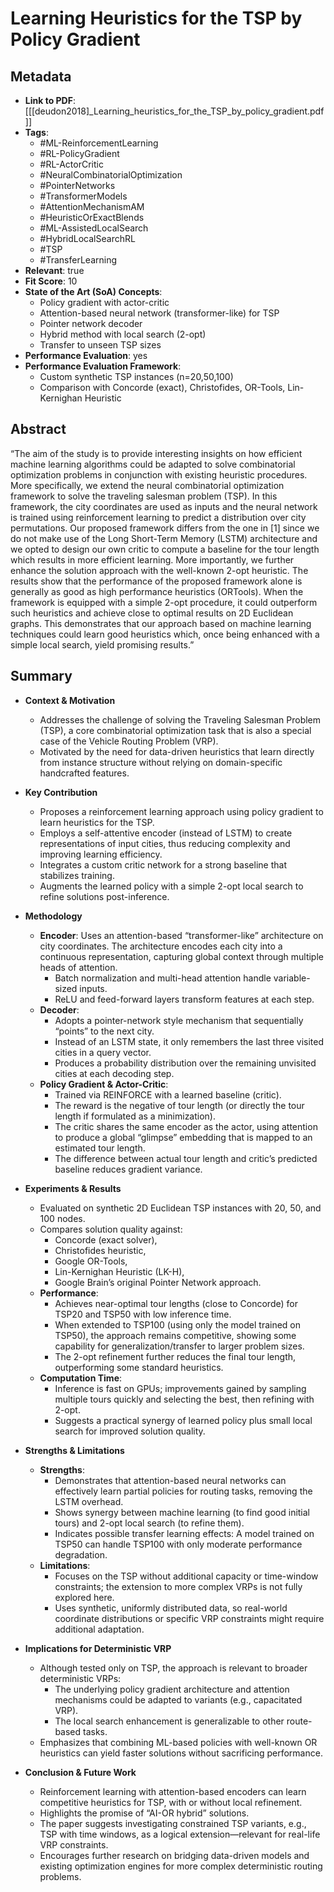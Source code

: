 # Learning Heuristics for the TSP by Policy Gradient

## Metadata
- **Link to PDF**: [[[deudon2018]_Learning_heuristics_for_the_TSP_by_policy_gradient.pdf]]
- **Tags**:
  - #ML-ReinforcementLearning
  - #RL-PolicyGradient
  - #RL-ActorCritic
  - #NeuralCombinatorialOptimization
  - #PointerNetworks
  - #TransformerModels
  - #AttentionMechanismAM
  - #HeuristicOrExactBlends
  - #ML-AssistedLocalSearch
  - #HybridLocalSearchRL
  - #TSP
  - #TransferLearning
- **Relevant**: true
- **Fit Score**: 10
- **State of the Art (SoA) Concepts**:
  - Policy gradient with actor-critic
  - Attention-based neural network (transformer-like) for TSP
  - Pointer network decoder
  - Hybrid method with local search (2-opt)
  - Transfer to unseen TSP sizes
- **Performance Evaluation**: yes
- **Performance Evaluation Framework**: 
  - Custom synthetic TSP instances (n=20,50,100)
  - Comparison with Concorde (exact), Christofides, OR-Tools, Lin-Kernighan Heuristic

## Abstract
“The aim of the study is to provide interesting insights on how efficient machine learning algorithms could be adapted to solve combinatorial optimization problems in conjunction with existing heuristic procedures. More specifically, we extend the neural combinatorial optimization framework to solve the traveling salesman problem (TSP). In this framework, the city coordinates are used as inputs and the neural network is trained using reinforcement learning to predict a distribution over city permutations. Our proposed framework differs from the one in [1] since we do not make use of the Long Short-Term Memory (LSTM) architecture and we opted to design our own critic to compute a baseline for the tour length which results in more efficient learning. More importantly, we further enhance the solution approach with the well-known 2-opt heuristic. The results show that the performance of the proposed framework alone is generally as good as high performance heuristics (ORTools). When the framework is equipped with a simple 2-opt procedure, it could outperform such heuristics and achieve close to optimal results on 2D Euclidean graphs. This demonstrates that our approach based on machine learning techniques could learn good heuristics which, once being enhanced with a simple local search, yield promising results.”

## Summary
- **Context & Motivation**
  - Addresses the challenge of solving the Traveling Salesman Problem (TSP), a core combinatorial optimization task that is also a special case of the Vehicle Routing Problem (VRP).
  - Motivated by the need for data-driven heuristics that learn directly from instance structure without relying on domain-specific handcrafted features.

- **Key Contribution**
  - Proposes a reinforcement learning approach using policy gradient to learn heuristics for the TSP.
  - Employs a self-attentive encoder (instead of LSTM) to create representations of input cities, thus reducing complexity and improving learning efficiency.
  - Integrates a custom critic network for a strong baseline that stabilizes training.
  - Augments the learned policy with a simple 2-opt local search to refine solutions post-inference.

- **Methodology**
  - **Encoder**: Uses an attention-based “transformer-like” architecture on city coordinates. The architecture encodes each city into a continuous representation, capturing global context through multiple heads of attention.
    - Batch normalization and multi-head attention handle variable-sized inputs.
    - ReLU and feed-forward layers transform features at each step.
  - **Decoder**: 
    - Adopts a pointer-network style mechanism that sequentially “points” to the next city. 
    - Instead of an LSTM state, it only remembers the last three visited cities in a query vector. 
    - Produces a probability distribution over the remaining unvisited cities at each decoding step.
  - **Policy Gradient & Actor-Critic**:
    - Trained via REINFORCE with a learned baseline (critic). 
    - The reward is the negative of tour length (or directly the tour length if formulated as a minimization).
    - The critic shares the same encoder as the actor, using attention to produce a global “glimpse” embedding that is mapped to an estimated tour length. 
    - The difference between actual tour length and critic’s predicted baseline reduces gradient variance.

- **Experiments & Results**
  - Evaluated on synthetic 2D Euclidean TSP instances with 20, 50, and 100 nodes.
  - Compares solution quality against:
    - Concorde (exact solver),
    - Christofides heuristic,
    - Google OR-Tools,
    - Lin-Kernighan Heuristic (LK-H),
    - Google Brain’s original Pointer Network approach.
  - **Performance**:
    - Achieves near-optimal tour lengths (close to Concorde) for TSP20 and TSP50 with low inference time.
    - When extended to TSP100 (using only the model trained on TSP50), the approach remains competitive, showing some capability for generalization/transfer to larger problem sizes.
    - The 2-opt refinement further reduces the final tour length, outperforming some standard heuristics.
  - **Computation Time**:
    - Inference is fast on GPUs; improvements gained by sampling multiple tours quickly and selecting the best, then refining with 2-opt.
    - Suggests a practical synergy of learned policy plus small local search for improved solution quality.

- **Strengths & Limitations**
  - **Strengths**:
    - Demonstrates that attention-based neural networks can effectively learn partial policies for routing tasks, removing the LSTM overhead.
    - Shows synergy between machine learning (to find good initial tours) and 2-opt local search (to refine them).
    - Indicates possible transfer learning effects: A model trained on TSP50 can handle TSP100 with only moderate performance degradation.
  - **Limitations**:
    - Focuses on the TSP without additional capacity or time-window constraints; the extension to more complex VRPs is not fully explored here.
    - Uses synthetic, uniformly distributed data, so real-world coordinate distributions or specific VRP constraints might require additional adaptation.

- **Implications for Deterministic VRP**
  - Although tested only on TSP, the approach is relevant to broader deterministic VRPs: 
    - The underlying policy gradient architecture and attention mechanisms could be adapted to variants (e.g., capacitated VRP).
    - The local search enhancement is generalizable to other route-based tasks.
  - Emphasizes that combining ML-based policies with well-known OR heuristics can yield faster solutions without sacrificing performance.

- **Conclusion & Future Work**
  - Reinforcement learning with attention-based encoders can learn competitive heuristics for TSP, with or without local refinement.
  - Highlights the promise of “AI-OR hybrid” solutions.
  - The paper suggests investigating constrained TSP variants, e.g., TSP with time windows, as a logical extension—relevant for real-life VRP constraints.
  - Encourages further research on bridging data-driven models and existing optimization engines for more complex deterministic routing problems.